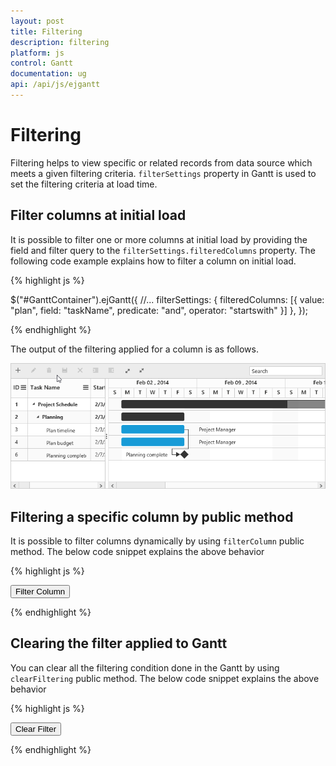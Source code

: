 ```yaml
---
layout: post
title: Filtering
description: filtering
platform: js
control: Gantt
documentation: ug
api: /api/js/ejgantt
---
```


# Filtering

Filtering helps to view specific or related records from data source which meets a given filtering criteria. `filterSettings` property in Gantt is used to set the filtering criteria at load time.

## Filter columns at initial load
It is possible to filter one or more columns at initial load by providing the field and filter query to the `filterSettings.filteredColumns` property. The following code example explains how to filter a column on initial load.

{% highlight js %}

$("#GanttContainer").ejGantt({
    //...
    filterSettings: {
        filteredColumns: [{
            value: "plan",
            field: "taskName",
            predicate: "and",
            operator: "startswith"
        }]
    },
});

{% endhighlight %}

The output of the filtering applied for a column is as follows.

![](Filtering_images/Filtering_img1.png)

## Filtering a specific column by public method

It is possible to filter columns dynamically by using `filterColumn` public method. 
The below code snippet explains the above behavior

{% highlight js %}

<button id="filterColumn">Filter Column</button>

<script type="text/javascript">
$("#GanttContainer").ejGantt({
    //...    
})

$("#filterColumn").click(function (args) {
       var obj = $("#GanttContainer").ejGantt("instance");
       obj.filterColumn("taskName", "startswith", "plan");
})
</script>

{% endhighlight %}


## Clearing the filter applied to Gantt

You can clear all the filtering condition done in the Gantt by using `clearFiltering` public method. 
The below code snippet explains the above behavior

{% highlight js %}

<button id="clearFilter">Clear Filter</button>

<script type="text/javascript">
$("#GanttContainer").ejGantt({
    //...    
})

$("#clearFilter").click(function (args) {
       var obj = $("#GanttContainer").ejGantt("instance");
       obj.clearFilter();
})
</script>

{% endhighlight %}





